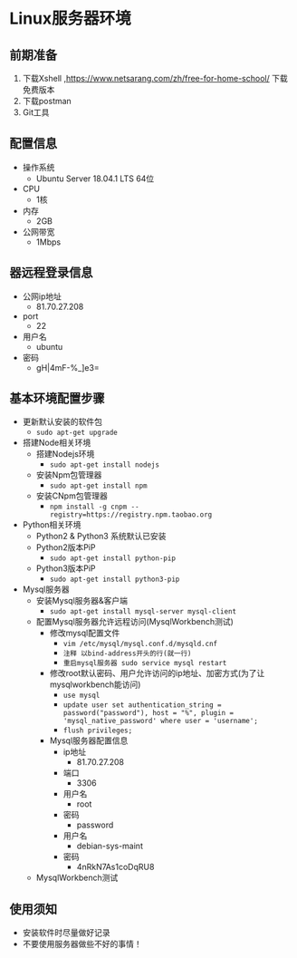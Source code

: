 # Linux服务器环境

## 前期准备

1. 下载Xshell ,https://www.netsarang.com/zh/free-for-home-school/ 下载免费版本
2. 下载postman
3. Git工具

## 配置信息
- 操作系统
  - Ubuntu Server 18.04.1 LTS 64位
- CPU
  - 1核
- 内存
  - 2GB
- 公网带宽
  - 1Mbps
## 器远程登录信息
- 公网ip地址
  - 81.70.27.208
- port
  - 22
- 用户名
  - ubuntu
- 密码
  - gH|4mF-%_]e3=
## 基本环境配置步骤
- 更新默认安装的软件包
  - `sudo apt-get upgrade`
- 搭建Node相关环境
  - 搭建Nodejs环境
    - `sudo apt-get install nodejs`
  - 安装Npm包管理器
    - `sudo apt-get install npm`
  - 安装CNpm包管理器
    - `npm install -g cnpm --registry=https://registry.npm.taobao.org`
- Python相关环境
  - Python2 & Python3 系统默认已安装
  - Python2版本PiP
    - `sudo apt-get install python-pip`
  - Python3版本PiP
    - `sudo apt-get install python3-pip`
- Mysql服务器
  - 安装Mysql服务器&客户端
    - `sudo apt-get install mysql-server mysql-client`
  - 配置Mysql服务器允许远程访问(MysqlWorkbench测试)
    - 修改mysql配置文件
      - `vim /etc/mysql/mysql.conf.d/mysqld.cnf`
      - `注释 以bind-address开头的行(就一行)`
      - `重启mysql服务器 sudo service mysql restart`
    - 修改root默认密码、用户允许访问的ip地址、加密方式(为了让mysqlworkbench能访问)
      - `use mysql`
      - `update user set authentication_string = password("password"), host = "%", plugin = 'mysql_native_password' where user = 'username';`
      - `flush privileges;`
    - Mysql服务器配置信息
      - ip地址
        - 81.70.27.208
      - 端口
        - 3306
      - 用户名
        - root
      - 密码
        - password
      - 用户名
        - debian-sys-maint
      - 密码
        - 4nRkN7As1coDqRU8
  - MysqlWorkbench测试

## 使用须知
- 安装软件时尽量做好记录
- 不要使用服务器做些不好的事情！
